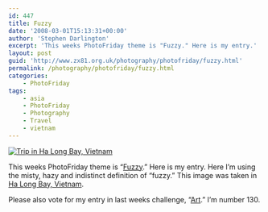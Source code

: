 ```yaml
---
id: 447
title: Fuzzy
date: '2008-03-01T15:13:31+00:00'
author: 'Stephen Darlington'
excerpt: 'This weeks PhotoFriday theme is "Fuzzy." Here is my entry.'
layout: post
guid: 'http://www.zx81.org.uk/photography/photofriday/fuzzy.html'
permalink: /photography/photofriday/fuzzy.html
categories:
    - PhotoFriday
tags:
    - asia
    - PhotoFriday
    - Photography
    - Travel
    - vietnam
---
```


[![Trip in Ha Long Bay, Vietnam](https://i0.wp.com/farm6.staticflickr.com/5471/10817574574_5f4d23c2e8.jpg?resize=500%2C333)](http://www.flickr.com/photos/stephendarlington/10817574574/ "Trip in Ha Long Bay, Vietnam by stephendarlington, on Flickr")

This weeks PhotoFriday theme is “[Fuzzy](http://www.photofriday.com/archives/challenge/000750.php).” Here is my entry. Here I’m using the misty, hazy and indistinct definition of “fuzzy.” This image was taken in [Ha Long Bay, Vietnam](/travel/vietnam-2005.html).

Please also vote for my entry in last weeks challenge, “[Art](http://www.photofriday.com/linkviewer.php?id=748).” I’m number 130.